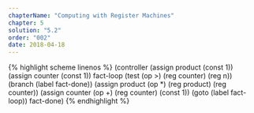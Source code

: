 ```yaml
---
chapterName: "Computing with Register Machines"
chapter: 5
solution: "5.2"
order: "002"
date: 2018-04-18 
---
```


{% highlight scheme linenos %}
(controller
 (assign product (const 1))
 (assign counter (const 1))
 fact-loop
   (test (op >) (reg counter) (reg n))
   (branch (label fact-done))
   (assign product (op *) (reg product) (reg counter))
   (assign counter (op +) (reg counter) (const 1))
   (goto (label fact-loop))
 fact-done)
{% endhighlight %}
